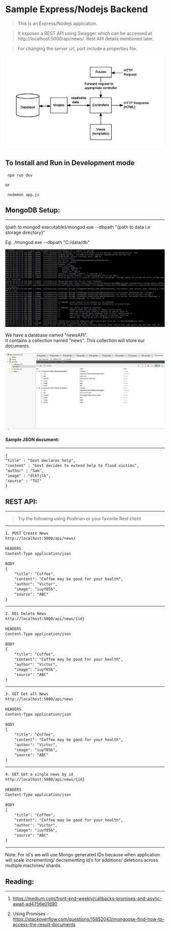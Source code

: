 
# Sample Express/Nodejs Backend

> This is an Express/Nodejs application. 

> It exposes a REST API using Swagger which can be accessed at http://localhost:5000/api/news/. Rest API details mentioned later.

> For changing the server url, port include a properties file.

![Alt text](Web-app-using-express.JPG?raw=true )

## To Install and Run in Development mode
     npm run dev 
or

     nodemon app.js


## MongoDB  Setup:
-------------------------------------------------

{path to mongod executable}/mongod.exe --dbpath "{path to data i.e storage directory}"

Eg:  ./mongod.exe --dbpath "C:/data/db"

![Alt text](mongodb_start.JPG?raw=true )


We have a database named "newsAPI".  
It contains a collection named "news".
This collection will store our documents. 

![Alt text](mongodb_database_collections_documents.JPG?raw=true )

#### Sample JSON document:
---------------------
    {
    "title" : "Govt declares help",
    "content" : "Govt decides to extend help to flood victims",
    "author" : "Sam",
    "image" : "dlkfjlk",
    "source" : "TOI"
    }


## REST API:

-------------------------------------------------
> Try the following using Postman or your favorite Rest client

-------------------------------------------------



    1. POST Create News
    http://localhost:5000/api/news/
    
    HEADERS
    Content-Type application/json
    
    BODY
    {
        "title": "Coffee",
        "content": "Coffee may be good for your health",
        "author": "Victor",
        "image": "iuyf056",
        "source": "ABC"
    }


-------------------------------------------------

    2. DEL Delete News
    http://localhost:5000/api/news/{id}
 
    HEADERS
    Content-Type application/json

    BODY
    {
        "title": "Coffee",
        "content": "Coffee may be good for your health",
        "author": "Victor",
        "image": "iuyf056",
        "source": "ABC"
    }


-------------------------------------------------

    3. GET Get all News
    http://localhost:5000/api/news

    HEADERS
    Content-Type application/json

    BODY
    {
        "title": "Coffee",
        "content": "Coffee may be good for your health",
        "author": "Victor",
        "image": "iuyf056",
        "source": "ABC"
    }

-------------------------------------------------

    4. GET Get a single news by id
    http://localhost:5000/api/news/{id}

    HEADERS
    Content-Type application/json

    BODY
    {
        "title": "Coffee",
        "content": "Coffee may be good for your health",
        "author": "Victor",
        "image": "iuyf056",
        "source": "ABC"
    }


-------------------------------------------------
> 
Note: For id's we will use Mongo generated IDs because when application will scale incrementing/ decrementing id's for additions/ deletions across  multiple machines/ shards.


## Reading:
-------------------------------------------------
1. https://medium.com/front-end-weekly/callbacks-promises-and-async-await-ad4756e01d90

2. Using Promises - https://stackoverflow.com/questions/15852043/mongoose-find-how-to-access-the-result-documents


